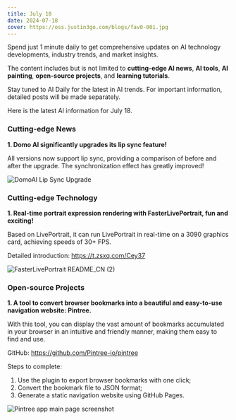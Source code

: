 ```yaml
---
title: July 18
date: 2024-07-18
cover: https://oss.justin3go.com/blogs/fav0-001.jpg
---
```


Spend just 1 minute daily to get comprehensive updates on AI technology developments, industry trends, and market insights.

The content includes but is not limited to **cutting-edge AI news**, **AI tools**, **AI painting**, **open-source projects**, and **learning tutorials**.

Stay tuned to AI Daily for the latest in AI trends. For important information, detailed posts will be made separately.

Here is the latest AI information for July 18.

### Cutting-edge News

**1. Domo AI significantly upgrades its lip sync feature!**

All versions now support lip sync, providing a comparison of before and after the upgrade. The synchronization effect has greatly improved!

![DomoAI Lip Sync Upgrade](https://cdn.jsdelivr.net/gh/freelander/oss@master/ai-daily/2024-07-18/DomoAI%20Lip%20Sync%20Upgrade.gif)

### Cutting-edge Technology

**1. Real-time portrait expression rendering with FasterLivePortrait, fun and exciting!**

Based on LivePortrait, it can run LivePortrait in real-time on a 3090 graphics card, achieving speeds of 30+ FPS.

Detailed introduction: https://t.zsxq.com/Cey37

![FasterLivePortrait README_CN (2)](https://cdn.jsdelivr.net/gh/freelander/oss@master/ai-daily/2024-07-18/FasterLivePortrait%20README_CN%20(2).gif)

### Open-source Projects

**1. A tool to convert browser bookmarks into a beautiful and easy-to-use navigation website: Pintree.**

With this tool, you can display the vast amount of bookmarks accumulated in your browser in an intuitive and friendly manner, making them easy to find and use.

GitHub: https://github.com/Pintree-io/pintree

Steps to complete:

1. Use the plugin to export browser bookmarks with one click;
2. Convert the bookmark file to JSON format;
3. Generate a static navigation website using GitHub Pages.

![Pintree app main page screenshot](https://pintree.io/assets/screenshots/mainpage.png)
